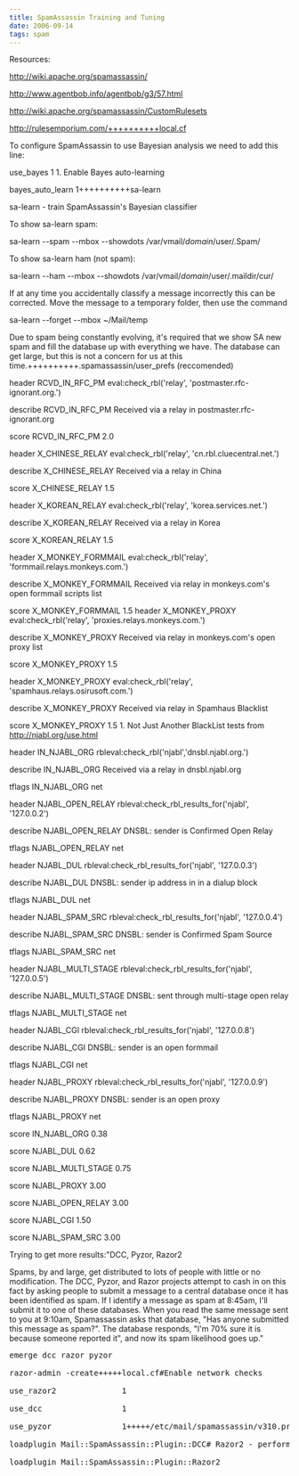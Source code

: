 ```yaml
---
title: SpamAssassin Training and Tuning
date: 2006-09-14
tags: spam
---
```

Resources:

http://wiki.apache.org/spamassassin/

http://www.agentbob.info/agentbob/g3/57.html

http://wiki.apache.org/spamassassin/CustomRulesets

http://rulesemporium.com/++++++++++local.cf

To configure SpamAssassin to use Bayesian analysis we need to add this line:

use_bayes 1   1. Enable Bayes auto-learning

bayes_auto_learn 1++++++++++sa-learn

sa-learn - train SpamAssassin's Bayesian classifier

To show sa-learn spam:

sa-learn --spam --mbox --showdots /var/vmail/$domain/$user/.Spam/

To show sa-learn ham (not spam):

sa-learn --ham --mbox --showdots /var/vmail/$domain/$user/.maildir/cur/

If at any time you accidentally classify a message incorrectly this can be corrected. Move the message to a temporary folder, then use the command

sa-learn --forget --mbox ~/Mail/temp

Due to spam being constantly evolving, it's required that we show SA new spam and fill the database up with everything we have. The database can get large, but this is not a concern for us at this time.++++++++++.spamassassin/user_prefs (reccomended)

header RCVD_IN_RFC_PM eval:check_rbl('relay', 'postmaster.rfc-ignorant.org.')

describe RCVD_IN_RFC_PM Received via a relay in postmaster.rfc-ignorant.org

score RCVD_IN_RFC_PM 2.0

header X_CHINESE_RELAY eval:check_rbl('relay', 'cn.rbl.cluecentral.net.')

describe X_CHINESE_RELAY Received via a relay in China

score X_CHINESE_RELAY 1.5

header X_KOREAN_RELAY eval:check_rbl('relay', 'korea.services.net.')

describe X_KOREAN_RELAY Received via a relay in Korea

score X_KOREAN_RELAY 1.5

header X_MONKEY_FORMMAIL eval:check_rbl('relay', 'formmail.relays.monkeys.com.')

describe X_MONKEY_FORMMAIL Received via relay in monkeys.com's open formmail scripts list

score X_MONKEY_FORMMAIL 1.5 header X_MONKEY_PROXY eval:check_rbl('relay', 'proxies.relays.monkeys.com.')

describe X_MONKEY_PROXY Received via relay in monkeys.com's open proxy list

score X_MONKEY_PROXY 1.5

header X_MONKEY_PROXY eval:check_rbl('relay', 'spamhaus.relays.osirusoft.com.')

describe X_MONKEY_PROXY Received via relay in Spamhaus Blacklist

score X_MONKEY_PROXY 1.5   1. Not Just Another BlackList tests from http://njabl.org/use.html

header IN_NJABL_ORG rbleval:check_rbl('njabl','dnsbl.njabl.org.')

describe IN_NJABL_ORG Received via a relay in dnsbl.njabl.org

tflags IN_NJABL_ORG net

header NJABL_OPEN_RELAY rbleval:check_rbl_results_for('njabl', '127.0.0.2')

describe NJABL_OPEN_RELAY DNSBL: sender is Confirmed Open Relay

tflags NJABL_OPEN_RELAY net

header NJABL_DUL rbleval:check_rbl_results_for('njabl', '127.0.0.3')

describe NJABL_DUL DNSBL: sender ip address in in a dialup block

tflags NJABL_DUL net

header NJABL_SPAM_SRC rbleval:check_rbl_results_for('njabl', '127.0.0.4')

describe NJABL_SPAM_SRC DNSBL: sender is Confirmed Spam Source

tflags NJABL_SPAM_SRC net

header NJABL_MULTI_STAGE rbleval:check_rbl_results_for('njabl', '127.0.0.5')

describe NJABL_MULTI_STAGE DNSBL: sent through multi-stage open relay

tflags NJABL_MULTI_STAGE net

header NJABL_CGI rbleval:check_rbl_results_for('njabl', '127.0.0.8')

describe NJABL_CGI DNSBL: sender is an open formmail

tflags NJABL_CGI net

header NJABL_PROXY rbleval:check_rbl_results_for('njabl', '127.0.0.9')

describe NJABL_PROXY DNSBL: sender is an open proxy

tflags NJABL_PROXY net

score IN_NJABL_ORG 0.38

score NJABL_DUL 0.62

score NJABL_MULTI_STAGE 0.75

score NJABL_PROXY 3.00

score NJABL_OPEN_RELAY 3.00

score NJABL_CGI 1.50

score NJABL_SPAM_SRC 3.00

Trying to get more results:"DCC, Pyzor, Razor2

Spams, by and large, get distributed to lots of people with little or no modification. The DCC, Pyzor, and Razor projects attempt to cash in on this fact by asking people to submit a message to a central database once it has been identified as spam. If I identify a message as spam at 8:45am, I'll submit it to one of these databases. When you read the same message sent to you at 9:10am, Spamassassin asks that database, "Has anyone submitted this message as spam?". The database responds, "I'm 70% sure it is because someone reported it", and now its spam likelihood goes up."

<pre>
emerge dcc razor pyzor

razor-admin -create+++++local.cf#Enable network checks

use_razor2              1

use_dcc                 1

use_pyzor               1+++++/etc/mail/spamassassin/v310.pre# DCC - perform DCC message checks.## DCC is disabled here because it is not open source.  See the DCC# license for more details.#

loadplugin Mail::SpamAssassin::Plugin::DCC# Razor2 - perform Razor2 message checks.## Razor2 is disabled here because it is not available for unlimited free# use.  It is currently free for personal use, subject to capacity# constraints.  See the Cloudmark SpamNet Service Policy for more details.#

loadplugin Mail::SpamAssassin::Plugin::Razor2</pre>

